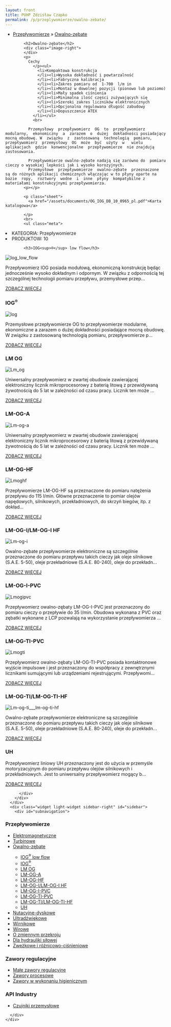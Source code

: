 ```yaml
---
layout: front
title: PUHP Zdzisław Czapko
permalink: /p/przeplywomierze/owalno-zebate/
---
```


<div id="content">
  <div class="wrapper-with-color-background">
    <div class="content-area-blog blog-background-sidebar-right">
      <div class="mainarea-left" id="mainarea">
        <div class="blogpost-blog3">
          <div class="post-content">
            <ul class="meta">
<li>
<a href="/p/przeplywomierze">Przepływomierze</a>
»
<a href="/p/przeplywomierze/owalno-zebate">Owalno-zębate</a>
</li>
</ul>

            <h2>Owalno-zębate</h2>
            <div class="image-right">
            </div>
            <p>
              Cechy 
                </p><ul>
                  <li>Kompaktowa konstrukcja
                  </li><li>Wysoka dokładność i powtarzalność
                  </li><li>Fabryczna kalibracja
                  </li><li>Zakres pomiaru od  1-700  l/m in
                  </li><li>Montaż w dowolnej pozycji (pionowo lub poziomo)
                  </li><li>Mały spadek ciśnienia
                  </li><li>Minimalna ilość części zużywających się
                  </li><li>Szeroki zakres liczników elektronicznych
                  </li><li>Opcjonalna regulowana długość zabudowy
                  </li><li>Dopuszczenie ATEX
                </li></ul>
                <br>
              
              Przemysłowy  przepływomierz  OG  to  przepływomierz modularny,  ekonomiczny  a  zarazem  o  dużej  dokładności posiadający mocną obudowę. W  związku  z  zastosowaną  technologią  pomiaru, przepływomierz  przemysłowy  OG  może  być  użyty  w   wielu aplikacjach  gdzie  konwencjonalne  przepływomierze  nie znajdują zastosowania.
              
              Przepływomierze owalno-zębate nadają się zarówno do  pomiaru cieczy o wysokiej lepkości jak i wysoko korozyjnych. 
              Przemysłowe  przepływomierze  owalno-zębate  przeznaczone  są do różnych aplikacji chemicznych włączając w to płyny oparte na  bazie  ropy,  roztwory  wodne  i  inne  płyny  kompatybilne z materiałami konstrukcyjnymi przepływomierza.
            <p></p>
            
            <p class="sheet">
              <a href="/assets/documents/OG_IOG_DB_10_0965_pl.pdf">Karta katalogowa</a>

            </p>
            <br>
            <ul class="meta">
<li>
KATEGORIA:
Przepływomierze
</li>
<li>
PRODUKTOW:
10
</li>
</ul>

            <h3>IOG<sup>®</sup> low flow</h3>
<span class="blog-img-wrapper">
<img alt="Iog_low_flow" src="/assets/images/katalog_produktow/przeplywomierze/owalno-zebate/iog_low_flow.jpg">

</span>
<p>
Przepływomierz IOG posiada modułową, ekonomiczną konstrukcję będąc jednocześnie wysoko dokładnym i&nbsp;odpornym. W związku z odpornością tej szczególnej technologii pomiaru przepływu, przemysłowe przep...
</p>
<p class="separator">
<a class="more-link" href="/p/przeplywomierze/owalno-zebate/iog-sup-sup-low-flow">
<span class="button-clear">ZOBACZ WIĘCEJ</span>
</a>

</p>
<h3>IOG<sup>®</sup></h3>
<span class="blog-img-wrapper">
<img alt="Iog" src="/assets/images/katalog_produktow/przeplywomierze/owalno-zebate/IOG.jpg">

</span>
<p>
Przemysłowe przepływomierze OG to przepływomierze modularne, ekonomiczne a zarazem o&nbsp;dużej dokładności posiadające mocną obudowę. W związku z zastosowaną technologią pomiaru, przepływomierze p...
</p>
<p class="separator">
<a class="more-link" href="/p/przeplywomierze/owalno-zebate/iog-sup-sup">
<span class="button-clear">ZOBACZ WIĘCEJ</span>
</a>

</p>
<h3>LM OG</h3>
<span class="blog-img-wrapper">
<img alt="Lm_og" src="/assets/images/katalog_produktow/przeplywomierze/owalno-zebate/LM_OG.jpg">

</span>
<p>
Uniwersalny przepływomierz w zwartej obudowie zawierającej elektroniczny licznik mikroprocesorowy z baterią litową z przewidywaną żywotnością do 5 lat w zależności od czasu pracy. Licznik ten może ...
</p>
<p class="separator">
<a class="more-link" href="/p/przeplywomierze/owalno-zebate/lm-og">
<span class="button-clear">ZOBACZ WIĘCEJ</span>
</a>

</p>
<h3>LM-OG-A</h3>
<span class="blog-img-wrapper">
<img alt="Lm-og-a" src="/assets/images/katalog_produktow/przeplywomierze/owalno-zebate/LM-OG-A.png">

</span>
<p>
Uniwersalny przepływomierz w zwartej obudowie zawierającej elektroniczny licznik mikroprocesorowy z baterią litową z&nbsp;przewidywaną żywotnością do 5 lat w zależności od czasu pracy. Licznik ten może ...
</p>
<p class="separator">
<a class="more-link" href="/p/przeplywomierze/owalno-zebate/lm-og-a">
<span class="button-clear">ZOBACZ WIĘCEJ</span>
</a>

</p>
<h3>LM-OG-HF</h3>
<span class="blog-img-wrapper">
<img alt="Lmoghf" src="/assets/images/katalog_produktow/przeplywomierze/owalno-zebate/LMOGHF.jpg">

</span>
<p>
Przepływomierze LM-OG-HF są przeznaczone do pomiaru natężenia przepływu do 115 l/min. Główne przeznaczenie to pomiar olejów napędowych, silnikowych, przekładniowych, do skrzyń biegów, itp. z dokład...
</p>
<p class="separator">
<a class="more-link" href="/p/przeplywomierze/owalno-zebate/lm-og-hf">
<span class="button-clear">ZOBACZ WIĘCEJ</span>
</a>

</p>
<h3>LM-OG-I/LM-OG-I HF</h3>
<span class="blog-img-wrapper">
<img alt="Lm-og-i" src="/assets/images/katalog_produktow/przeplywomierze/owalno-zebate/LM-OG-I.jpg">

</span>
<p>
Owalno-zębate przepływomierze elektroniczne są szczególnie przeznaczone do pomiaru przepływu takich cieczy jak oleje silnikowe (S.A.E. 5-50), oleje przekładniowe (S.A.E. 80-240), oleje do przekładn...
</p>
<p class="separator">
<a class="more-link" href="/p/przeplywomierze/owalno-zebate/lm-og-i-lm-og-i-hf">
<span class="button-clear">ZOBACZ WIĘCEJ</span>
</a>

</p>
<h3>LM-OG-I-PVC</h3>
<span class="blog-img-wrapper">
<img alt="Lmogipvc" src="/assets/images/katalog_produktow/przeplywomierze/owalno-zebate/LMOGiPVC.jpg">

</span>
<p>
Przepływomierz owalno-zębaty LM-OG-I-PVC jest przeznaczony do pomiaru cieczy o przepływie do 35 l/min. Obudowa wykonana z PVC oraz zębatki wykonane z LCP pozwalają na wykorzystanie przepływomierza ...
</p>
<p class="separator">
<a class="more-link" href="/p/przeplywomierze/owalno-zebate/lm-og-i-pvc">
<span class="button-clear">ZOBACZ WIĘCEJ</span>
</a>

</p>
<h3>LM-OG-TI-PVC</h3>
<span class="blog-img-wrapper">
<img alt="Lmogti" src="/assets/images/katalog_produktow/przeplywomierze/owalno-zebate/LMOGTI.jpg">

</span>
<p>
Przepływomierz owalno-zębaty LM-OG-TI-PVC posiada kontaktronowe wyjście impulsowe i jest przeznaczony do współpracy z zewnętrznymi licznikami sumującymi lub urządzeniami rejestrującymi. Przepływomi...
</p>
<p class="separator">
<a class="more-link" href="/p/przeplywomierze/owalno-zebate/lm-og-ti-pvc">
<span class="button-clear">ZOBACZ WIĘCEJ</span>
</a>

</p>
<h3>LM-OG-TI/LM-OG-TI-HF</h3>
<span class="blog-img-wrapper">
<img alt="Lm-og-ti___lm-og-ti-hf" src="/assets/images/katalog_produktow/przeplywomierze/owalno-zebate/LM-OG-TI___LM-OG-TI-HF.png">

</span>
<p>
Owalno-zębate przepływomierze elektroniczne są szczególnie przeznaczone do pomiaru przepływu takich cieczy jak oleje silnikowe (S.A.E. 5-50), oleje przekładniowe (S.A.E. 80-240), oleje do przekładn...
</p>
<p class="separator">
<a class="more-link" href="/p/przeplywomierze/owalno-zebate/lm-og-ti-lm-og-ti-hf">
<span class="button-clear">ZOBACZ WIĘCEJ</span>
</a>

</p>
<h3>UH</h3>
<span class="blog-img-wrapper">

</span>
<p>
Przepływomierz  liniowy  UH  przeznaczony  jest  do  użycia w  przemyśle motoryzacyjnym do pomiaru przepływu olejów silnikowych  i  przekładniowych.  Jest  to  uniwersalny przepływomierz  mogący  b...
</p>
<p class="separator">
<a class="more-link" href="/p/przeplywomierze/owalno-zebate/uh">
<span class="button-clear">ZOBACZ WIĘCEJ</span>
</a>

</p>

          </div>
        </div>
      </div>
      <div class="widget light-widget sidebar-right" id="sidebar">
        <div id="subnavigation">
<h3>Przepływomierze</h3>
<ul class="subcategories">
<li class="category"><a href="/p/przeplywomierze/elektromagnetyczne">Elektromagnetyczne</a></li>
<li class="category"><a href="/p/przeplywomierze/turbinowe">Turbinowe</a></li>
<li class="category"><a href="/p/przeplywomierze/owalno-zebate">Owalno-zębate</a></li>
<div class="light-widget">
<ul class="products">
<li class="product"><a href="/p/przeplywomierze/owalno-zebate/iog-sup-sup-low-flow">IOG<sup>®</sup> low flow</a></li>
<li class="product"><a href="/p/przeplywomierze/owalno-zebate/iog-sup-sup">IOG<sup>®</sup></a></li>
<li class="product"><a href="/p/przeplywomierze/owalno-zebate/lm-og">LM OG</a></li>
<li class="product"><a href="/p/przeplywomierze/owalno-zebate/lm-og-a">LM-OG-A</a></li>
<li class="product"><a href="/p/przeplywomierze/owalno-zebate/lm-og-hf">LM-OG-HF</a></li>
<li class="product"><a href="/p/przeplywomierze/owalno-zebate/lm-og-i-lm-og-i-hf">LM-OG-I/LM-OG-I HF</a></li>
<li class="product"><a href="/p/przeplywomierze/owalno-zebate/lm-og-i-pvc">LM-OG-I-PVC</a></li>
<li class="product"><a href="/p/przeplywomierze/owalno-zebate/lm-og-ti-pvc">LM-OG-TI-PVC</a></li>
<li class="product"><a href="/p/przeplywomierze/owalno-zebate/lm-og-ti-lm-og-ti-hf">LM-OG-TI/LM-OG-TI-HF</a></li>
<li class="product"><a href="/p/przeplywomierze/owalno-zebate/uh">UH</a></li>
</ul>
</div>
<li class="category"><a href="/p/przeplywomierze/nutacyjne-dyskowe">Nutacyjne-dyskowe</a></li>
<li class="category"><a href="/p/przeplywomierze/ultradzwiekowe">Ultradźwiękowe</a></li>
<li class="category"><a href="/p/przeplywomierze/wirnikowe">Wirnikowe</a></li>
<li class="category"><a href="/p/przeplywomierze/wirowe">Wirowe</a></li>
<li class="category"><a href="/p/przeplywomierze/o-zmiennym-przekroju">O zmiennym przekroju</a></li>
<li class="category"><a href="/p/przeplywomierze/dla-hydrauliki-silowej">Dla hydrauliki siłowej</a></li>
<li class="category"><a href="/p/przeplywomierze/zwezkowe-i-roznicowo-cisnieniowe">Zwężkowe i różnicowo-ciśnieniowe</a></li>
</ul>
<h3>Zawory regulacyjne</h3>
<ul class="subcategories">
<li class="category"><a href="/p/zawory-regulacyjne/male-zawory-regulacyjne">Małe zawory regulacyjne</a></li>
<li class="category"><a href="/p/zawory-regulacyjne/zawory-procesowe">Zawory procesowe</a></li>
<li class="category"><a href="/p/zawory-regulacyjne/zawory-w-wykonaniu-higienicznym">Zawory w wykonaniu higienicznym</a></li>
</ul>
<h3>API Industry</h3>
<ul class="subcategories">
<li class="category"><a href="/p/api-industry/czujniki-przemyslowe">Czujniki przemysłowe</a></li>
</ul>
</div>

        
      </div>
    </div>
  </div>
</div>